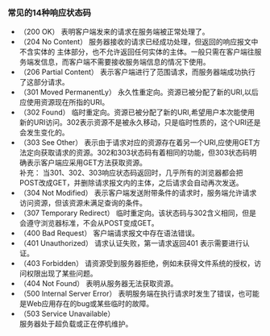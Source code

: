 ### 常见的14种响应状态码
- （200 OK）
	表明客户端发来的请求在服务端被正常处理了。
- （204 No Content）
	服务器接收的请求已经成功处理，但返回的响应报文中不含实体的
主体部分，也不允许返回任何实体的主体。一般只需在客户端往服务端发信息，而客户端不需要接收服务端信息的情况下使用。
- （206 Partial Content）
   表示客户端进行了范围请求，而服务器端成功执行了这部分请求。
- （301 Moved PermanentLy）
  永久性重定向。资源已被分配了新的URI,以后应使用资源现在所指的URI。
- （302 Found）
	临时重定向。资源已被分配了新的URI,希望用户本次能使用新的URI访问。302表示资源不是被永久移动，只是临时性质的，这个URI还是会发生变化的。
- （303 See Other）
表示由于请求对应的资源存在着另一个URI,应使用GET方法定向获取请求的资源。302和303状态码有着相同的功能，但303状态码明确表示客户端应采用GET方法获取资源。  
补充：
当301、302、303响应状态码返回时，几乎所有的浏览器都会把POST改成GET，并删除请求报文内的主体，之后请求会自动再次发送。
- （304 Not Modified）
 表示客户端发送附带条件的请求时，服务端允许请求访问资源，但该资源未满足查询的条件。
- （307 Temporary Redirect）
临时重定向。该状态码与302含义相同，但是会遵守浏览器标准，不会从POST变成GET。
- （400 Bad Request）
  客户端请求报文中存在语法错误。
- （401 Unauthorized）
  请求认证失败，第一请求返回401 表示需要进行认证。
- （403 Forbidden）
  请资源受到服务器拒绝，例如未获得文件系统的授权，访问权限出现了某些问题。
- （404 Not Found）
  表明从服务器无法获取资源。
- （500 Internal Server Error）
    表明服务端在执行请求时发生了错误，也可能是Web应用存在的bug或某些临时的故障。
- （503 Service Unavailable）  
  服务器处于超负载或正在停机维护。
